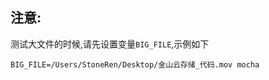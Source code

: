 
## 注意:
测试大文件的时候,请先设置变量`BIG_FILE`,示例如下

```
BIG_FILE=/Users/StoneRen/Desktop/金山云存储_代码.mov mocha
```

